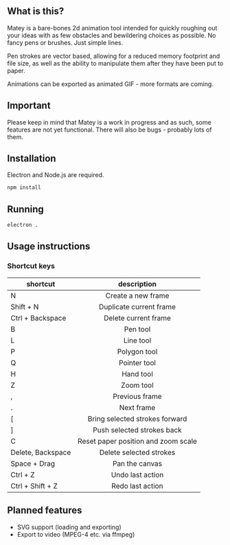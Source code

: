 ## What is this?

Matey is a bare-bones 2d animation tool intended for quickly roughing out your
ideas with as few obstacles and bewildering choices as possible. No fancy pens
or brushes. Just simple lines.

Pen strokes are vector based, allowing for a reduced memory footprint and file
size, as well as the ability to manipulate them after they have been put to
paper.

Animations can be exported as animated GIF - more formats are coming.

## Important

Please keep in mind that Matey is a work in progress and as such, some features
are not yet functional. There will also be bugs - probably lots of them.

## Installation

Electron and Node.js are required.

```sh
npm install
```

## Running

```sh
electron .
```

## Usage instructions

### Shortcut keys

| shortcut | description |
| ------------- |:-------------:|
| N      | Create a new frame |
| Shift + N      | Duplicate current frame |
| Ctrl + Backspace | Delete current frame |
| B      | Pen tool |
| L      | Line tool |
| P      | Polygon tool |
| Q      | Pointer tool |
| H      | Hand tool |
| Z      | Zoom tool |
| ,      | Previous frame |
| .      | Next frame |
| [      | Bring selected strokes forward |
| ]      | Push selected strokes back |
| C | Reset paper position and zoom scale |
| Delete, Backspace | Delete selected strokes |
| Space + Drag | Pan the canvas |
| Ctrl + Z | Undo last action |
| Ctrl + Shift + Z | Redo last action |


## Planned features

 - SVG support (loading and exporting)
 - Export to video (MPEG-4 etc. via ffmpeg)
